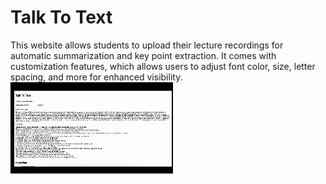 # Talk To Text
This website allows students to upload their lecture recordings for automatic summarization and key point extraction. It comes with customization features, which allows users to adjust font color, size, letter spacing, and more for enhanced visibility.
![](https://github.com/kaitlynlie/talktotext/blob/main/demo.gif)
